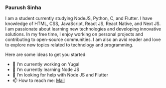 ### Paurush Sinha                                                            
I am a student currently studying NodeJS, Python, C, and Flutter. I have knowledge of HTML, CSS, JavaScript, React JS, React Native, and Next JS. I am passionate about learning new technologies and developing innovative solutions. In my free time, I enjoy working on personal projects and contributing to open-source communities. I am also an avid reader and love to explore new topics related to technology and programming.
<!--
**sinhapaurush/sinhapaurush** is a ✨ _special_ ✨ repository because its `README.md` (this file) appears on your GitHub profile.
-->
Here are some ideas to get you started:

- 🔭 I’m currently working on Yugal
- 🌱 I’m currently learning Node JS
- 🤔 I’m looking for help with Node JS and Flutter
- 📫 How to reach me: [Mail](mailto:paurush.sinha.d@gmail.com)
